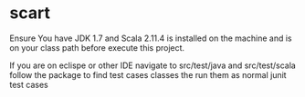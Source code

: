 # scart

Ensure You have JDK 1.7 and Scala 2.11.4 is installed on the machine and is on your class path before execute this project.

If you are on eclispe or other IDE navigate to src/test/java and src/test/scala follow the package to find test cases classes the run them as normal junit test cases
